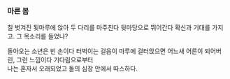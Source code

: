 ### 마른 봄

칠 벗겨진 툇마루에 앉아
두 다리를 마주친다
뒷마당으로 뛰어간다
확신과 기대를 가지고. 
그 목소리를 들었나? 

돌아오는 소년은 빈 손이다
터벅이는 걸음이 마루에 걸터앉으면
어느새 어른이 되어버린,
그런 느낌이다
기다림으로부터  
나는 혼자서 오래되었고
돌의 심장 안에서 따스하다.
